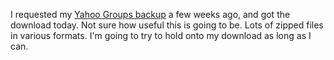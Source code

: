 I requested my <a href="https://lifehacker.com/how-to-save-and-migrate-your-yahoo-groups-data-before-i-1839172243">Yahoo Groups backup</a> a few weeks ago, and got the download today. Not sure how useful this is going to be. Lots of zipped files in various formats. I'm going to try to hold onto my download as long as I can.
